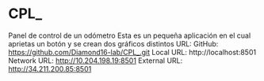 # CPL_
Panel de control de un odómetro
Esta es un pequeña aplicación en el cual aprietas un botón y se crean dos gráficos distintos
URL:
 GitHub: https://github.com/Diamond16-lab/CPL_.git
 Local URL: http://localhost:8501
 Network URL: http://10.204.198.19:8501
 External URL: http://34.211.200.85:8501